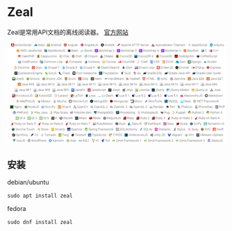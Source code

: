 # Zeal

Zeal是常用API文档的离线阅读器。
[官方网站](https://zealdocs.org/)

![](zeal.asserts/zeal.png)

## 安装

debian/ubuntu

```shell
sudo apt install zeal
```

fedora

```shell
sudo dnf install zeal
```
